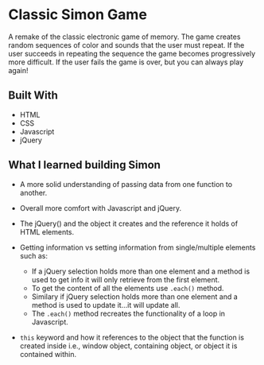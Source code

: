 # Classic Simon Game

A remake of the classic electronic game of memory.  The game creates random sequences of color and sounds that the user must repeat.  If the user succeeds in repeating the sequence the game becomes progressively more difficult.  If the user fails the game is over, but you can always play again!


## Built With

* HTML
* CSS
* Javascript
* jQuery


## What I learned building Simon

*  A more solid understanding of passing data from one function to another. <br/>

* Overall more comfort with Javascript and jQuery. <br/>

* The jQuery() and the object it creates and the reference it holds of HTML elements. <br/>

*  Getting information vs setting information from single/multiple elements such as:
    * If a jQuery selection holds more than one element and a method is used to get info it will only retrieve from the first element. <br/>
    * To get the content of all the elements use ```.each()``` method. <br/>
    * Similary if jQuery selection holds more than one element and a method is used to update it...it will update all. <br/>
    * The ```.each()``` method recreates the functionality of a loop in Javascript. <br/>

* ```this``` keyword and how it references to the object that the function is created inside i.e., window object, containing object, or object it is contained within.  
